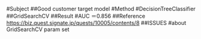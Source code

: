 #Subject
 ##Good customer target model
#Method
 #DecisionTreeClassifier
 ##GridSearchCV
##Result
#AUC ＝0.856
##Reference
https://biz.quest.signate.jp/quests/10005/contents/8
##ISSUES
 #about GridSearchCV param set